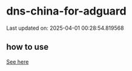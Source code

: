 # dns-china-for-adguard

Last updated on: 2025-04-01 00:28:54.819568

## how to use

[See here](https://github.com/AdguardTeam/AdGuardHome/wiki/Configuration#upstreams-from-file)